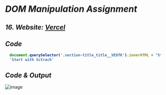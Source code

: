 # _DOM Manipulation Assignment_


## _16. Website: [Vercel](https://vercel.com/)_

## _Code_
<b>
  
```javascript
  document.querySelector('.section-title_title__VEDfK').innerHTML = "Start with Sctrach"
  'Start with Sctrach'
```
</b>

## _Code & Output_
![image](https://user-images.githubusercontent.com/91872149/193199371-cafaf79f-796d-4c4f-aea8-fd0d3c51f7f5.png)
